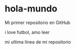 # hola-mundo

Mi primer repositorio en GitHub

i love  futbol, amo leer

mi ultima linea de  mi repositorio
